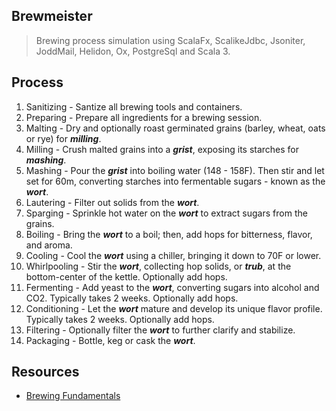 Brewmeister
-----------
>Brewing process simulation using ScalaFx, ScalikeJdbc, Jsoniter, JoddMail, Helidon, Ox, PostgreSql and Scala 3.

Process
-------
1. Sanitizing - Santize all brewing tools and containers.
2. Preparing - Prepare all ingredients for a brewing session.
3. Malting - Dry and optionally roast germinated grains (barley, wheat, oats or rye) for ***milling***.
4. Milling - Crush malted grains into a ***grist***, exposing its starches for ***mashing***.
5. Mashing - Pour the ***grist*** into boiling water (148 - 158F). Then stir and let set for 60m, converting starches into fermentable sugars - known as the ***wort***.
6. Lautering - Filter out solids from the ***wort***.
7. Sparging - Sprinkle hot water on the ***wort*** to extract sugars from the grains.
8. Boiling - Bring the ***wort*** to a boil; then, add hops for bitterness, flavor, and aroma.
9. Cooling - Cool the ***wort*** using a chiller, bringing it down to 70F or lower.
10. Whirlpooling - Stir the ***wort***, collecting hop solids, or ***trub***, at the bottom-center of the kettle. Optionally add hops.
11. Fermenting - Add yeast to the ***wort***, converting sugars into alcohol and CO2. Typically takes 2 weeks. Optionally add hops.
12. Conditioning - Let the ***wort*** mature and develop its unique flavor profile. Typically takes 2 weeks. Optionally add hops.
13. Filtering - Optionally filter the ***wort*** to further clarify and stabilize.
14. Packaging - Bottle, keg or cask the ***wort***.

Resources
---------
* [Brewing Fundamentals](https://beerconnoisseur.com/articles/beer-101-fundamental-steps-brewing)